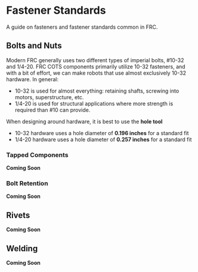 # Fastener Standards

A guide on fasteners and fastener standards common in FRC.

## Bolts and Nuts

Modern FRC generally uses two different types of imperial bolts, #10-32 and 1/4-20. FRC COTS components primarily utilize 10-32 fasteners, and with a bit of effort, we can make robots that use almost exclusively 10-32 hardware. In general:

- 10-32 is used for almost everything: retaining shafts, screwing into motors, superstructure, etc.
- 1/4-20 is used for structural applications where more strength is required than #10 can provide. 

When designing around hardware, it is best to use the **hole tool**

- 10-32 hardware uses a hole diameter of **0.196 inches** for a standard fit
- 1/4-20 hardware uses a hole diameter of **0.257 inches** for a standard fit

### Tapped Components

**Coming Soon**

### Bolt Retention

**Coming Soon**

## Rivets

**Coming Soon**

## Welding

**Coming Soon**

<!-- Include different kinds of hardware and where to buy them? -->

<!-- Include Rivets -->

<br>